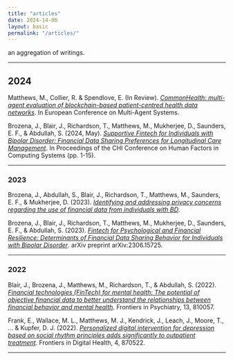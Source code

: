 ```yaml
---
title: "articles"
date: 2024-14-06
layout: basic
permalink: "/articles/"
---
```


an aggregation of writings.

---

## 2024

Matthews, M., Collier, R. & Spendlove, E. (In Review). [*CommonHealth: multi-agent evaluation of blockchain-based patient-centred health data networks*](https://euramas.github.io/eumas2024/). In European Conference on Multi-Agent Systems.


Brozena, J., Blair, J., Richardson, T., Matthews, M., Mukherjee, D., Saunders, E. F., & Abdullah, S. (2024, May). [*Supportive Fintech for Individuals with Bipolar Disorder: Financial Data Sharing Preferences for Longitudinal Care Management*](https://dl.acm.org/doi/10.1145/3613904.3642645). In Proceedings of the CHI Conference on Human Factors in Computing Systems (pp. 1-15).

---
### 2023 

Brozena, J., Abdullah, S., Blair, J., Richardson, T., Matthews, M., Saunders, E. F., & Mukherjee, D. (2023). [*Identifying and addressing privacy concerns regarding the use of financial data from individuals with BD*](https://osf.io/5akeb/resources).

Brozena, J., Blair, J., Richardson, T., Matthews, M., Mukherjee, D., Saunders, E. F., & Abdullah, S. (2023). [*Fintech for Psychological and Financial Resilience: Determinants of Financial Data Sharing Behavior for Individuals with Bipolar Disorder*](https://arxiv.org/abs/2306.15725). arXiv preprint arXiv:2306.15725.

---
### 2022

Blair, J., Brozena, J., Matthews, M., Richardson, T., & Abdullah, S. (2022). [*Financial technologies (FinTech) for mental health: The potential of objective financial data to better understand the relationships between financial behavior and mental health*](https://www.frontiersin.org/articles/10.3389/fpsyt.2022.810057/full). Frontiers in Psychiatry, 13, 810057.


Frank, E., Wallace, M. L., Matthews, M. J., Kendrick, J., Leach, J., Moore, T., ... & Kupfer, D. J. (2022). [*Personalized digital intervention for depression based on social rhythm principles adds significantly to outpatient treatment*](https://www.frontiersin.org/articles/10.3389/fdgth.2022.870522/full). Frontiers in Digital Health, 4, 870522.


---